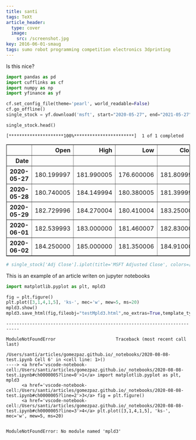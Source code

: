 ```yaml
---
title: santi
tags: TeXt
article_header:
  type: cover
  image:
    src: /screenshot.jpg
key: 2016-06-01-smaug
tags: sumo robot programming competition electronics 3dprinting
---
```


Is this nice?


```python
import pandas as pd
import cufflinks as cf
import numpy as np
import yfinance as yf

cf.set_config_file(theme='pearl', world_readable=False)
cf.go_offline()
single_stock = yf.download('msft', start="2020-05-27", end="2021-05-27")

single_stock.head()

```


<script type="text/javascript">
window.PlotlyConfig = {MathJaxConfig: 'local'};
if (window.MathJax && window.MathJax.Hub && window.MathJax.Hub.Config) {window.MathJax.Hub.Config({SVG: {font: "STIX-Web"}});}
if (typeof require !== 'undefined') {
require.undef("plotly");
requirejs.config({
    paths: {
        'plotly': ['https://cdn.plot.ly/plotly-2.12.1.min']
    }
});
require(['plotly'], function(Plotly) {
    window._Plotly = Plotly;
});
}
</script>



    [*********************100%***********************]  1 of 1 completed





<div>
<style scoped>
    .dataframe tbody tr th:only-of-type {
        vertical-align: middle;
    }

    .dataframe tbody tr th {
        vertical-align: top;
    }

    .dataframe thead th {
        text-align: right;
    }
</style>
<table border="1" class="dataframe">
  <thead>
    <tr style="text-align: right;">
      <th></th>
      <th>Open</th>
      <th>High</th>
      <th>Low</th>
      <th>Close</th>
      <th>Adj Close</th>
      <th>Volume</th>
    </tr>
    <tr>
      <th>Date</th>
      <th></th>
      <th></th>
      <th></th>
      <th></th>
      <th></th>
      <th></th>
    </tr>
  </thead>
  <tbody>
    <tr>
      <th>2020-05-27</th>
      <td>180.199997</td>
      <td>181.990005</td>
      <td>176.600006</td>
      <td>181.809998</td>
      <td>178.608063</td>
      <td>39517100</td>
    </tr>
    <tr>
      <th>2020-05-28</th>
      <td>180.740005</td>
      <td>184.149994</td>
      <td>180.380005</td>
      <td>181.399994</td>
      <td>178.205261</td>
      <td>33810200</td>
    </tr>
    <tr>
      <th>2020-05-29</th>
      <td>182.729996</td>
      <td>184.270004</td>
      <td>180.410004</td>
      <td>183.250000</td>
      <td>180.022720</td>
      <td>42130400</td>
    </tr>
    <tr>
      <th>2020-06-01</th>
      <td>182.539993</td>
      <td>183.000000</td>
      <td>181.460007</td>
      <td>182.830002</td>
      <td>179.610107</td>
      <td>22622400</td>
    </tr>
    <tr>
      <th>2020-06-02</th>
      <td>184.250000</td>
      <td>185.000000</td>
      <td>181.350006</td>
      <td>184.910004</td>
      <td>181.653503</td>
      <td>30794600</td>
    </tr>
  </tbody>
</table>
</div>




```python
# single_stock['Adj Close'].iplot(title='MSFT Adjusted Close', colors=['red'])
```

This is an example of an article writen on jupyter notebooks


```python
import matplotlib.pyplot as plt, mpld3

fig = plt.figure()
plt.plot([3,1,4,1,5], 'ks-', mec='w', mew=5, ms=20)
mpld3.show()
mpld3.save_html(fig,fileobj="testMpld3.html",no_extras=True,template_type="general")
```


    ---------------------------------------------------------------------------

    ModuleNotFoundError                       Traceback (most recent call last)

    /Users/santi/articles/gomezpaz.github.io/_notebooks/2020-08-08-test.ipynb Cell 6' in <cell line: 1>()
    ----> <a href='vscode-notebook-cell:/Users/santi/articles/gomezpaz.github.io/_notebooks/2020-08-08-test.ipynb#ch0000005?line=0'>1</a> import matplotlib.pyplot as plt, mpld3
          <a href='vscode-notebook-cell:/Users/santi/articles/gomezpaz.github.io/_notebooks/2020-08-08-test.ipynb#ch0000005?line=2'>3</a> fig = plt.figure()
          <a href='vscode-notebook-cell:/Users/santi/articles/gomezpaz.github.io/_notebooks/2020-08-08-test.ipynb#ch0000005?line=3'>4</a> plt.plot([3,1,4,1,5], 'ks-', mec='w', mew=5, ms=20)


    ModuleNotFoundError: No module named 'mpld3'

